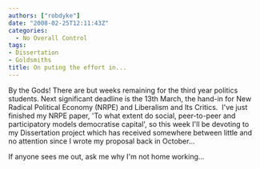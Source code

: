 ```yaml
---
authors: ["robdyke"]
date: "2008-02-25T12:11:43Z"
categories:
  - No Overall Control
tags:
- Dissertation
- Goldsmiths
title: On puting the effort in...
---
```

By the Gods! There are but weeks remaining for the third year politics students. Next significant deadline is the 13th March, the hand-in for New Radical Political Economy (NRPE) and Liberalism and Its Critics.  I've just finished my NRPE paper, 'To what extent do social, peer-to-peer and participatory models democratise capital', so this week I'll be devoting to my Dissertation project which has received somewhere between little and no attention since I wrote my proposal back in October...

If anyone sees me out, ask me why I'm not home working...
